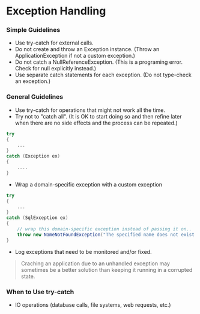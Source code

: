 # Exception Handling

### Simple Guidelines
* Use try-catch for external calls.
* Do not create and throw an Exception instance. (Throw an ApplicationException if not a custom exception.)
* Do not catch a NullReferenceException. (This is a programing error. Check for null explicitly instead.)
* Use separate catch statements for each exception. (Do not type-check an exception.)

### General Guidelines

* Use try-catch for operations that might not work all the time. 
* Try not to "catch all". (It is OK to start doing so and then refine later when there are no side effects and the process can be repeated.)
``` csharp
try
{
    ...
}
catch (Exception ex)
{
    ....
}
```

* Wrap a domain-specific exception with a custom exception
``` csharp
try
{
    ...
}
catch (SqlException ex)
{
    // wrap this domain-specific exception instead of passing it on..
    throw new NameNotFoundException("The specified name does not exist.", ex);
}
```

* Log exceptions that need to be monitored and/or fixed.

> Craching an application due to an unhandled exception may sometimes be a better solution than keeping it running in a corrupted state.

### When to Use try-catch
* IO operations (database calls, file systems, web requests, etc.)






